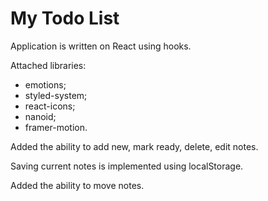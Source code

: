 # My Todo List

Application is written on React using hooks.

Attached libraries:

- emotions;
- styled-system;
- react-icons;
- nanoid;
- framer-motion.

Added the ability to add new, mark ready, delete, edit notes.

Saving current notes is implemented using localStorage.

Added the ability to move notes.
